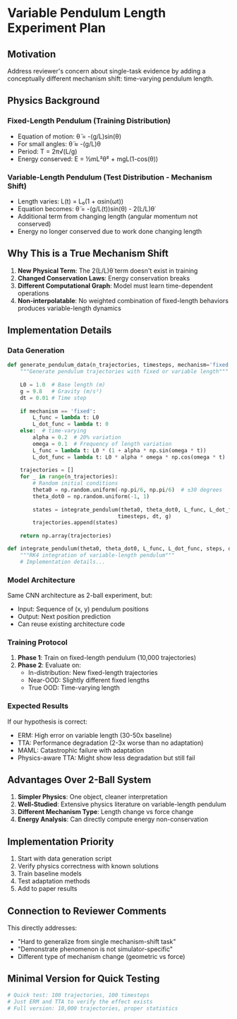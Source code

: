 # Variable Pendulum Length Experiment Plan

## Motivation
Address reviewer's concern about single-task evidence by adding a conceptually different mechanism shift: time-varying pendulum length.

## Physics Background

### Fixed-Length Pendulum (Training Distribution)
- Equation of motion: θ̈ = -(g/L)sin(θ)
- For small angles: θ̈ ≈ -(g/L)θ
- Period: T = 2π√(L/g)
- Energy conserved: E = ½mL²θ̇² + mgL(1-cos(θ))

### Variable-Length Pendulum (Test Distribution - Mechanism Shift)
- Length varies: L(t) = L₀(1 + αsin(ωt))
- Equation becomes: θ̈ = -(g/L(t))sin(θ) - 2(L̇/L)θ̇
- Additional term from changing length (angular momentum not conserved)
- Energy no longer conserved due to work done changing length

## Why This is a True Mechanism Shift
1. **New Physical Term**: The 2(L̇/L)θ̇ term doesn't exist in training
2. **Changed Conservation Laws**: Energy conservation breaks
3. **Different Computational Graph**: Model must learn time-dependent operations
4. **Non-interpolatable**: No weighted combination of fixed-length behaviors produces variable-length dynamics

## Implementation Details

### Data Generation
```python
def generate_pendulum_data(n_trajectories, timesteps, mechanism='fixed'):
    """Generate pendulum trajectories with fixed or variable length"""
    
    L0 = 1.0  # Base length (m)
    g = 9.8   # Gravity (m/s²)
    dt = 0.01 # Time step
    
    if mechanism == 'fixed':
        L_func = lambda t: L0
        L_dot_func = lambda t: 0
    else:  # time-varying
        alpha = 0.2  # 20% variation
        omega = 0.1  # Frequency of length variation
        L_func = lambda t: L0 * (1 + alpha * np.sin(omega * t))
        L_dot_func = lambda t: L0 * alpha * omega * np.cos(omega * t)
    
    trajectories = []
    for _ in range(n_trajectories):
        # Random initial conditions
        theta0 = np.random.uniform(-np.pi/6, np.pi/6)  # ±30 degrees
        theta_dot0 = np.random.uniform(-1, 1)
        
        states = integrate_pendulum(theta0, theta_dot0, L_func, L_dot_func, 
                                   timesteps, dt, g)
        trajectories.append(states)
    
    return np.array(trajectories)

def integrate_pendulum(theta0, theta_dot0, L_func, L_dot_func, steps, dt, g):
    """RK4 integration of variable-length pendulum"""
    # Implementation details...
```

### Model Architecture
Same CNN architecture as 2-ball experiment, but:
- Input: Sequence of (x, y) pendulum positions
- Output: Next position prediction
- Can reuse existing architecture code

### Training Protocol
1. **Phase 1**: Train on fixed-length pendulum (10,000 trajectories)
2. **Phase 2**: Evaluate on:
   - In-distribution: New fixed-length trajectories
   - Near-OOD: Slightly different fixed lengths
   - True OOD: Time-varying length

### Expected Results
If our hypothesis is correct:
- ERM: High error on variable length (30-50x baseline)
- TTA: Performance degradation (2-3x worse than no adaptation)
- MAML: Catastrophic failure with adaptation
- Physics-aware TTA: Might show less degradation but still fail

## Advantages Over 2-Ball System
1. **Simpler Physics**: One object, cleaner interpretation
2. **Well-Studied**: Extensive physics literature on variable-length pendulum
3. **Different Mechanism Type**: Length change vs force change
4. **Energy Analysis**: Can directly compute energy non-conservation

## Implementation Priority
1. Start with data generation script
2. Verify physics correctness with known solutions
3. Train baseline models
4. Test adaptation methods
5. Add to paper results

## Connection to Reviewer Comments
This directly addresses:
- "Hard to generalize from single mechanism-shift task"
- "Demonstrate phenomenon is not simulator-specific"
- Different type of mechanism change (geometric vs force)

## Minimal Version for Quick Testing
```python
# Quick test: 100 trajectories, 100 timesteps
# Just ERM and TTA to verify the effect exists
# Full version: 10,000 trajectories, proper statistics
```
